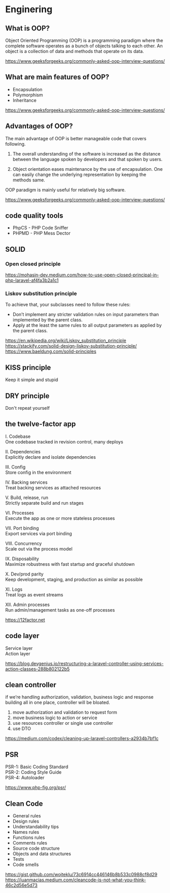 # Enginering

## What is OOP?

Object Oriented Programming (OOP) is a programming paradigm where the complete software operates as a bunch of objects talking to each other. An object is a collection of data and methods that operate on its data.

https://www.geeksforgeeks.org/commonly-asked-oop-interview-questions/

## What are main features of OOP?
- Encapsulation
- Polymorphism
- Inheritance

https://www.geeksforgeeks.org/commonly-asked-oop-interview-questions/

## Advantages of OOP?

The main advantage of OOP is better manageable code that covers following.

1) The overall understanding of the software is increased as the distance between the language spoken by developers and that spoken by users.

2) Object orientation eases maintenance by the use of encapsulation.   One can easily change the underlying representation by keeping the methods same.

OOP paradigm is mainly useful for relatively big software.

https://www.geeksforgeeks.org/commonly-asked-oop-interview-questions/

## code quality tools

- PhpCS - PHP Code Sniffer
- PHPMD - PHP Mess Dector

## SOLID 

### Open closed principle

https://mohasin-dev.medium.com/how-to-use-open-closed-principal-in-php-laravel-af4fa3b2a1c1

### Liskov substitution principle 

To achieve that, your subclasses need to follow these rules: 
* Don’t implement any stricter validation rules on input parameters than implemented by the parent class. 
* Apply at the least the same rules to all output parameters as applied by the parent class. 

https://en.wikipedia.org/wiki/Liskov_substitution_principle  
https://stackify.com/solid-design-liskov-substitution-principle/  
https://www.baeldung.com/solid-principles  
   
## KISS principle 

Keep it simple and stupid

## DRY principle

Don't repeat yourself

## the twelve-factor app

I. Codebase  
One codebase tracked in revision control, many deploys

II. Dependencies  
Explicitly declare and isolate dependencies

III. Config  
Store config in the environment

IV. Backing services  
Treat backing services as attached resources

V. Build, release, run  
Strictly separate build and run stages

VI. Processes  
Execute the app as one or more stateless processes

VII. Port binding  
Export services via port binding

VIII. Concurrency  
Scale out via the process model

IX. Disposability  
Maximize robustness with fast startup and graceful shutdown

X. Dev/prod parity  
Keep development, staging, and production as similar as possible

XI. Logs  
Treat logs as event streams

XII. Admin processes  
Run admin/management tasks as one-off processes

https://12factor.net

## code layer

Service layer    
Action layer  

https://blog.devgenius.io/restructuring-a-laravel-controller-using-services-action-classes-288b802122b5

## clean controller

if we’re handling authorization, validation, business logic and response building all in one place, controller will be bloated.

1. move authorization and validation to request form
2. move business logic to action or service
3. use resources controller or single use controller
4. use DTO

https://medium.com/codex/cleaning-up-laravel-controllers-a2934b7bf1c

## PSR

PSR-1: Basic Coding Standard  
PSR-2: Coding Style Guide  
PSR-4: Autoloader  

https://www.php-fig.org/psr/  

## Clean Code

- General rules
- Design rules
- Understandability tips
- Names rules
- Functions rules
- Comments rules
- Source code structure
- Objects and data structures
- Tests
- Code smells

https://gist.github.com/wojteklu/73c6914cc446146b8b533c0988cf8d29  
https://juanmacias.medium.com/cleancode-is-not-what-you-think-46c2d56e5d73  
